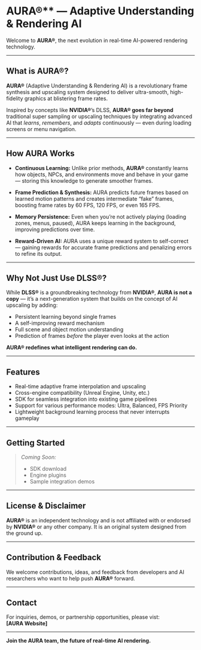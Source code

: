 # AURA®** — Adaptive Understanding & Rendering AI

Welcome to **AURA®**, the next evolution in real-time AI-powered rendering technology.

---

## What is AURA®?

**AURA®** (Adaptive Understanding & Rendering AI) is a revolutionary frame synthesis and upscaling system designed to deliver ultra-smooth, high-fidelity graphics at blistering frame rates.

Inspired by concepts like **NVIDIA®**’s DLSS, **AURA® goes far beyond** traditional super sampling or upscaling techniques by integrating advanced AI that *learns*, *remembers*, and *adapts* continuously — even during loading screens or menu navigation.

---

## How AURA Works

- **Continuous Learning:** Unlike prior methods, **AURA®** constantly learns how objects, NPCs, and environments move and behave in your game — storing this knowledge to generate smoother frames.
  
- **Frame Prediction & Synthesis:** AURA predicts future frames based on learned motion patterns and creates intermediate “fake” frames, boosting frame rates by 60 FPS, 120 FPS, or even 165 FPS.
  
- **Memory Persistence:** Even when you’re not actively playing (loading zones, menus, paused), AURA keeps learning in the background, improving predictions over time.
  
- **Reward-Driven AI:** AURA uses a unique reward system to self-correct — gaining rewards for accurate frame predictions and penalizing errors to refine its output.

---

## Why Not Just Use DLSS®?

While **DLSS®** is a groundbreaking technology from **NVIDIA®**, **AURA is not a copy** — it’s a next-generation system that builds on the concept of AI upscaling by adding:

- Persistent learning beyond single frames
- A self-improving reward mechanism
- Full scene and object motion understanding
- Prediction of frames *before* the player even looks at the action

**AURA® redefines what intelligent rendering can do.**

---

## Features

- Real-time adaptive frame interpolation and upscaling
- Cross-engine compatibility (Unreal Engine, Unity, etc.)
- SDK for seamless integration into existing game pipelines
- Support for various performance modes: Ultra, Balanced, FPS Priority
- Lightweight background learning process that never interrupts gameplay

---

## Getting Started

> _Coming Soon:_  
> - SDK download  
> - Engine plugins  
> - Sample integration demos  

---

## License & Disclaimer

**AURA®** is an independent technology and is not affiliated with or endorsed by **NVIDIA®** or any other company. It is an original system designed from the ground up.

---

## Contribution & Feedback

We welcome contributions, ideas, and feedback from developers and AI researchers who want to help push **AURA®** forward.

---

## Contact

For inquiries, demos, or partnership opportunities, please vist:  
**[AURA Website]**

---

**Join the AURA team, the future of real-time AI rendering.**


